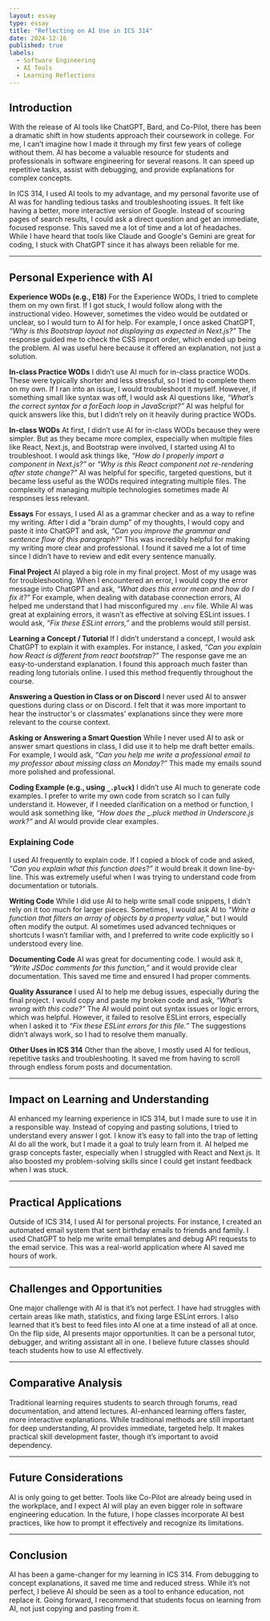 ```yaml
---
layout: essay
type: essay
title: "Reflecting on AI Use in ICS 314"
date: 2024-12-16
published: true
labels:
  - Software Engineering
  - AI Tools
  - Learning Reflections
---
```


## Introduction

With the release of AI tools like ChatGPT, Bard, and Co-Pilot, there has been a dramatic shift in how students approach their coursework in college. For me, I can’t imagine how I made it through my first few years of college without them. AI has become a valuable resource for students and professionals in software engineering for several reasons. It can speed up repetitive tasks, assist with debugging, and provide explanations for complex concepts.  

In ICS 314, I used AI tools to my advantage, and my personal favorite use of AI was for handling tedious tasks and troubleshooting issues. It felt like having a better, more interactive version of Google. Instead of scouring pages of search results, I could ask a direct question and get an immediate, focused response. This saved me a lot of time and a lot of headaches. While I have heard that tools like Claude and Google's Gemini are great for coding, I stuck with ChatGPT since it has always been reliable for me. 

---

## Personal Experience with AI 

**Experience WODs (e.g., E18)**
For the Experience WODs, I tried to complete them on my own first. If I got stuck, I would follow along with the instructional video. However, sometimes the video would be outdated or unclear, so I would turn to AI for help. For example, I once asked ChatGPT, *“Why is this Bootstrap layout not displaying as expected in Next.js?”* The response guided me to check the CSS import order, which ended up being the problem. AI was useful here because it offered an explanation, not just a solution.

**In-class Practice WODs**
I didn’t use AI much for in-class practice WODs. These were typically shorter and less stressful, so I tried to complete them on my own. If I ran into an issue, I would troubleshoot it myself. However, if something small like syntax was off, I would ask AI questions like, *“What’s the correct syntax for a forEach loop in JavaScript?”* AI was helpful for quick answers like this, but I didn’t rely on it heavily during practice WODs. 

**In-class WODs**
At first, I didn’t use AI for in-class WODs because they were simpler. But as they became more complex, especially when multiple files like React, Next.js, and Bootstrap were involved, I started using AI to troubleshoot. I would ask things like, *“How do I properly import a component in Next.js?”* or *“Why is this React component not re-rendering after state change?”* AI was helpful for specific, targeted questions, but it became less useful as the WODs required integrating multiple files. The complexity of managing multiple technologies sometimes made AI responses less relevant. 

**Essays**
For essays, I used AI as a grammar checker and as a way to refine my writing. After I did a "brain dump" of my thoughts, I would copy and paste it into ChatGPT and ask, *“Can you improve the grammar and sentence flow of this paragraph?”* This was incredibly helpful for making my writing more clear and professional. I found it saved me a lot of time since I didn’t have to review and edit every sentence manually. 

**Final Project**
AI played a big role in my final project. Most of my usage was for troubleshooting. When I encountered an error, I would copy the error message into ChatGPT and ask, *“What does this error mean and how do I fix it?”* For example, when dealing with database connection errors, AI helped me understand that I had misconfigured my `.env` file. While AI was great at explaining errors, it wasn’t as effective at solving ESLint issues. I would ask, *“Fix these ESLint errors,”* and the problems would still persist. 

**Learning a Concept / Tutorial**
If I didn’t understand a concept, I would ask ChatGPT to explain it with examples. For instance, I asked, *“Can you explain how React is different from react bootstrap?”* The response gave me an easy-to-understand explanation. I found this approach much faster than reading long tutorials online. I used this method frequently throughout the course. 

**Answering a Question in Class or on Discord**
I never used AI to answer questions during class or on Discord. I felt that it was more important to hear the instructor's or classmates' explanations since they were more relevant to the course context. 

**Asking or Answering a Smart Question**
While I never used AI to ask or answer smart questions in class, I did use it to help me draft better emails. For example, I would ask, *“Can you help me write a professional email to my professor about missing class on Monday?”* This made my emails sound more polished and professional. 

**Coding Example (e.g., using `_.pluck`)**
I didn’t use AI much to generate code examples. I prefer to write my own code from scratch so I can fully understand it. However, if I needed clarification on a method or function, I would ask something like, *“How does the _.pluck method in Underscore.js work?”* and AI would provide clear examples. 

### **Explaining Code**
I used AI frequently to explain code. If I copied a block of code and asked, *“Can you explain what this function does?”* it would break it down line-by-line. This was extremely useful when I was trying to understand code from documentation or tutorials. 

**Writing Code**
While I did use AI to help write small code snippets, I didn’t rely on it too much for larger pieces. Sometimes, I would ask AI to *“Write a function that filters an array of objects by a property value,”* but I would often modify the output. AI sometimes used advanced techniques or shortcuts I wasn’t familiar with, and I preferred to write code explicitly so I understood every line. 

**Documenting Code**
AI was great for documenting code. I would ask it, *“Write JSDoc comments for this function,”* and it would provide clear documentation. This saved me time and ensured I had proper comments. 

**Quality Assurance**
I used AI to help me debug issues, especially during the final project. I would copy and paste my broken code and ask, *“What’s wrong with this code?”* The AI would point out syntax issues or logic errors, which was helpful. However, it failed to resolve ESLint errors, especially when I asked it to *“Fix these ESLint errors for this file.”* The suggestions didn’t always work, so I had to resolve them manually. 

**Other Uses in ICS 314**
Other than the above, I mostly used AI for tedious, repetitive tasks and troubleshooting. It saved me from having to scroll through endless forum posts and documentation. 

---

## Impact on Learning and Understanding

AI enhanced my learning experience in ICS 314, but I made sure to use it in a responsible way. Instead of copying and pasting solutions, I tried to understand every answer I got. I know it’s easy to fall into the trap of letting AI do all the work, but I made it a goal to truly learn from it. AI helped me grasp concepts faster, especially when I struggled with React and Next.js. It also boosted my problem-solving skills since I could get instant feedback when I was stuck. 

---

## Practical Applications

Outside of ICS 314, I used AI for personal projects. For instance, I created an automated email system that sent birthday emails to friends and family. I used ChatGPT to help me write email templates and debug API requests to the email service. This was a real-world application where AI saved me hours of work. 

---

## Challenges and Opportunities

One major challenge with AI is that it’s not perfect. I have had struggles with certain areas like math, statistics, and fixing large ESLint errors. I also learned that it’s best to feed files into AI one at a time instead of all at once. On the flip side, AI presents major opportunities. It can be a personal tutor, debugger, and writing assistant all in one. I believe future classes should teach students how to use AI effectively. 

---

## Comparative Analysis

Traditional learning requires students to search through forums, read documentation, and attend lectures. AI-enhanced learning offers faster, more interactive explanations. While traditional methods are still important for deep understanding, AI provides immediate, targeted help. It makes practical skill development faster, though it’s important to avoid dependency. 

---

## Future Considerations

AI is only going to get better. Tools like Co-Pilot are already being used in the workplace, and I expect AI will play an even bigger role in software engineering education. In the future, I hope classes incorporate AI best practices, like how to prompt it effectively and recognize its limitations. 

---

## Conclusion

AI has been a game-changer for my learning in ICS 314. From debugging to concept explanations, it saved me time and reduced stress. While it’s not perfect, I believe AI should be seen as a tool to enhance education, not replace it. Going forward, I recommend that students focus on learning from AI, not just copying and pasting from it. 
